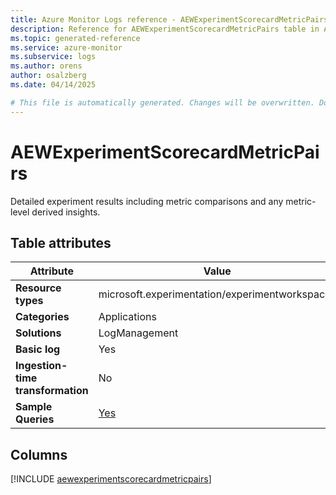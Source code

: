 ```yaml
---
title: Azure Monitor Logs reference - AEWExperimentScorecardMetricPairs
description: Reference for AEWExperimentScorecardMetricPairs table in Azure Monitor Logs.
ms.topic: generated-reference
ms.service: azure-monitor
ms.subservice: logs
ms.author: orens
author: osalzberg
ms.date: 04/14/2025

# This file is automatically generated. Changes will be overwritten. Do not change this file directly.
---
```


# AEWExperimentScorecardMetricPairs

Detailed experiment results including metric comparisons and any metric-level derived insights.


## Table attributes

|Attribute|Value|
|---|---|
|**Resource types**|microsoft.experimentation/experimentworkspaces|
|**Categories**|Applications|
|**Solutions**| LogManagement|
|**Basic log**|Yes|
|**Ingestion-time transformation**|No|
|**Sample Queries**|[Yes](/azure/azure-monitor/reference/queries/aewexperimentscorecardmetricpairs)|



## Columns
  
[!INCLUDE [aewexperimentscorecardmetricpairs](~/reusable-content/ce-skilling/azure/includes/azure-monitor/reference/tables/aewexperimentscorecardmetricpairs-include.md)]
